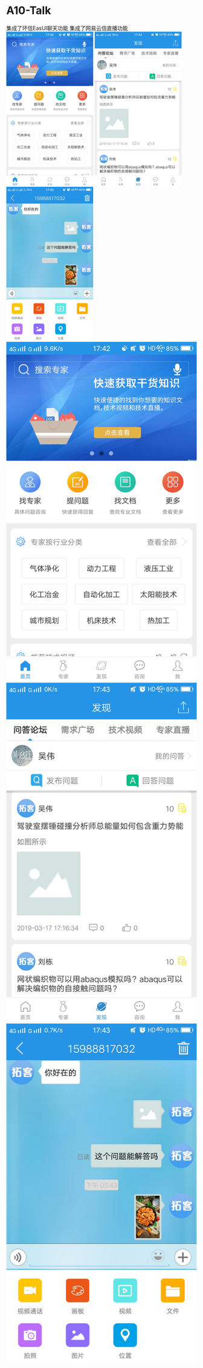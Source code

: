 # A10-Talk
集成了环信EasUI聊天功能
集成了网易云信直播功能
<img src="./IMG/img1.jpg" width="230" align=center />
<img src="./IMG/img2.jpg" width="230" align=center />
<img src="./IMG/img3.jpg" width="230" align=center />
![image](https://github.com/A798443266/A10-Talk/blob/master/IMG/img1.jpg)
![image](https://github.com/A798443266/A10-Talk/blob/master/IMG/img2.jpg)
![image](https://github.com/A798443266/A10-Talk/blob/master/IMG/img3.jpg)
